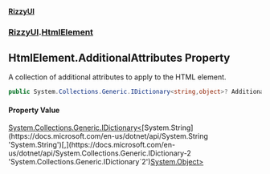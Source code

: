#### [RizzyUI](index 'index')
### [RizzyUI](RizzyUI 'RizzyUI').[HtmlElement](RizzyUI.HtmlElement 'RizzyUI.HtmlElement')

## HtmlElement.AdditionalAttributes Property

A collection of additional attributes to apply to the HTML element.

```csharp
public System.Collections.Generic.IDictionary<string,object>? AdditionalAttributes { get; set; }
```

#### Property Value
[System.Collections.Generic.IDictionary&lt;](https://docs.microsoft.com/en-us/dotnet/api/System.Collections.Generic.IDictionary-2 'System.Collections.Generic.IDictionary`2')[System.String](https://docs.microsoft.com/en-us/dotnet/api/System.String 'System.String')[,](https://docs.microsoft.com/en-us/dotnet/api/System.Collections.Generic.IDictionary-2 'System.Collections.Generic.IDictionary`2')[System.Object](https://docs.microsoft.com/en-us/dotnet/api/System.Object 'System.Object')[&gt;](https://docs.microsoft.com/en-us/dotnet/api/System.Collections.Generic.IDictionary-2 'System.Collections.Generic.IDictionary`2')